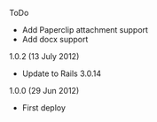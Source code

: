 ToDo
- Add Paperclip attachment support
- Add docx support

1.0.2 (13 July 2012)
- Update to Rails 3.0.14

1.0.0 (29 Jun 2012)
- First deploy


